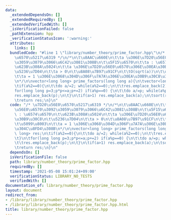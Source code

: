 ```yaml
---
data:
  _extendedDependsOn: []
  _extendedRequiredBy: []
  _extendedVerifiedWith: []
  _isVerificationFailed: false
  _pathExtension: hpp
  _verificationStatusIcon: ':warning:'
  attributes:
    links: []
  bundledCode: "#line 1 \"library/number_theory/prime_factor.hpp\"\n/* \u7D20\u56E0\
    \u6570\u5217\u6319 */\n/*\n\t\u8AAC\u660E\n\t\ta \u306E\u7D20\u56E0\u6570\u3092\
    \u3059\u3079\u3066\u6C42\u3081\u308B\n\t\u5F15\u6570\n\t\ta : \u6574\u6570\n\t\
    \u623B\u308A\u5024\n\t\ta \u306E\u7D20\u56E0\u6570\u306E\u30EA\u30B9\u30C8\n\t\
    \u5236\u7D04\n\t\ta > 0\n\t\u8A08\u7B97\u91CF\n\t\tO(sqrt(a))\n\t\u5099\u8003\n\
    \t\ta = 1 \u306E\u3068\u304D\u306F\u7A7A\u306E\u30EA\u30B9\u30C8\u304C\u8FD4\u308B\
    \n*/\n\nvector<long long> prime_factors(long long a){\n\tvector<long long> res;\n\
    \tif(a%2==0){\n\t\tdo a/=2; while(a%2==0);\n\t\tres.emplace_back(2);\n\t}\n\t\
    for(long long p=3;p*p<=a;p+=2) if(a%p==0) {\n\t\tdo a/=p; while(a%p==0);\n\t\t\
    res.emplace_back(p);\n\t}\n\tif(a>1) res.emplace_back(a);\n\tsort(res.begin(),res.end());\n\
    \treturn res;\n}\n"
  code: "/* \u7D20\u56E0\u6570\u5217\u6319 */\n/*\n\t\u8AAC\u660E\n\t\ta \u306E\u7D20\
    \u56E0\u6570\u3092\u3059\u3079\u3066\u6C42\u3081\u308B\n\t\u5F15\u6570\n\t\ta\
    \ : \u6574\u6570\n\t\u623B\u308A\u5024\n\t\ta \u306E\u7D20\u56E0\u6570\u306E\u30EA\
    \u30B9\u30C8\n\t\u5236\u7D04\n\t\ta > 0\n\t\u8A08\u7B97\u91CF\n\t\tO(sqrt(a))\n\
    \t\u5099\u8003\n\t\ta = 1 \u306E\u3068\u304D\u306F\u7A7A\u306E\u30EA\u30B9\u30C8\
    \u304C\u8FD4\u308B\n*/\n\nvector<long long> prime_factors(long long a){\n\tvector<long\
    \ long> res;\n\tif(a%2==0){\n\t\tdo a/=2; while(a%2==0);\n\t\tres.emplace_back(2);\n\
    \t}\n\tfor(long long p=3;p*p<=a;p+=2) if(a%p==0) {\n\t\tdo a/=p; while(a%p==0);\n\
    \t\tres.emplace_back(p);\n\t}\n\tif(a>1) res.emplace_back(a);\n\tsort(res.begin(),res.end());\n\
    \treturn res;\n}\n"
  dependsOn: []
  isVerificationFile: false
  path: library/number_theory/prime_factor.hpp
  requiredBy: []
  timestamp: '2021-05-08 15:01:24+09:00'
  verificationStatus: LIBRARY_NO_TESTS
  verifiedWith: []
documentation_of: library/number_theory/prime_factor.hpp
layout: document
redirect_from:
- /library/library/number_theory/prime_factor.hpp
- /library/library/number_theory/prime_factor.hpp.html
title: library/number_theory/prime_factor.hpp
---
```


